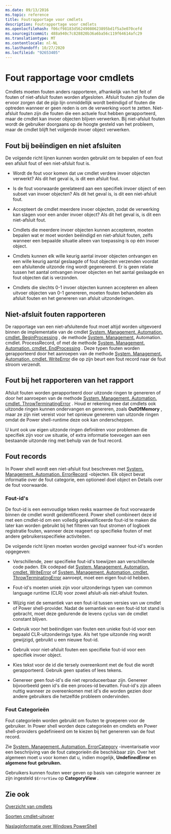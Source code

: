 ```yaml
---
ms.date: 09/13/2016
ms.topic: reference
title: Foutrapportage voor cmdlets
description: Foutrapportage voor cmdlets
ms.openlocfilehash: f06cf98183d56249080623895bd1f5a3e070cefd
ms.sourcegitcommit: 488a940c7c828820b36a6ba56c119f64614afc29
ms.translationtype: MT
ms.contentlocale: nl-NL
ms.lasthandoff: 10/27/2020
ms.locfileid: "92653405"
---
```

# <a name="cmdlet-error-reporting"></a>Fout rapportage voor cmdlets

Cmdlets moeten fouten anders rapporteren, afhankelijk van het feit of fouten of niet-afsluit fouten worden afgesloten. Afsluit fouten zijn fouten die ervoor zorgen dat de pijp lijn onmiddellijk wordt beëindigd of fouten die optreden wanneer er geen reden is om de verwerking voort te zetten. Niet-afsluit fouten zijn die fouten die een actuele fout hebben gerapporteerd, maar de cmdlet kan invoer objecten blijven verwerken. Bij niet-afsluit fouten wordt de gebruiker doorgaans op de hoogte gesteld van het probleem, maar de cmdlet blijft het volgende invoer object verwerken.

## <a name="terminating-and-nonterminating-errors"></a>Fout bij beëindigen en niet afsluiten

De volgende richt lijnen kunnen worden gebruikt om te bepalen of een fout een afsluit fout of een niet-afsluit fout is.

- Wordt de fout voor komen dat uw cmdlet verdere invoer objecten verwerkt? Als dit het geval is, is dit een afsluit fout.

- Is de fout voorwaarde gerelateerd aan een specifiek invoer object of een subset van invoer objecten? Als dit het geval is, is dit een niet-afsluit fout.

- Accepteert de cmdlet meerdere invoer objecten, zodat de verwerking kan slagen voor een ander invoer object? Als dit het geval is, is dit een niet-afsluit fout.

- Cmdlets die meerdere invoer objecten kunnen accepteren, moeten bepalen wat er moet worden beëindigd en niet-afsluit fouten, zelfs wanneer een bepaalde situatie alleen van toepassing is op één invoer object.

- Cmdlets kunnen elk wille keurig aantal invoer objecten ontvangen en een wille keurig aantal geslaagde of fout objecten verzenden voordat een afsluitende uitzonde ring wordt gegenereerd. Er is geen relatie tussen het aantal ontvangen invoer objecten en het aantal geslaagde en fout objecten dat is verzonden.

- Cmdlets die slechts 0-1 invoer objecten kunnen accepteren en alleen uitvoer objecten van 0-1 genereren, moeten fouten behandelen als afsluit fouten en het genereren van afsluit uitzonderingen.

## <a name="reporting-nonterminating-errors"></a>Niet-afsluit fouten rapporteren

De rapportage van een niet-afsluitende fout moet altijd worden uitgevoerd binnen de implementatie van de cmdlet [System. Management. Automation. cmdlet. BeginProcessing](/dotnet/api/System.Management.Automation.Cmdlet.BeginProcessing) , de methode [System. Management.](/dotnet/api/System.Management.Automation.Cmdlet.ProcessRecord) Automation. cmdlet. ProcessRecord, of met de methode [System. Management. Automation. cmdlet. EndProcessing](/dotnet/api/System.Management.Automation.Cmdlet.EndProcessing) . Deze typen fouten worden gerapporteerd door het aanroepen van de methode [System. Management. Automation. cmdlet. WriteError](/dotnet/api/System.Management.Automation.Cmdlet.WriteError) die op zijn beurt een fout record naar de fout stroom verzendt.

## <a name="reporting-terminating-errors"></a>Fout bij het rapporteren van het rapport

Afsluit fouten worden gerapporteerd door uitzonde ringen te genereren of door het aanroepen van de methode [System. Management. Automation. cmdlet. ThrowTerminatingError](/dotnet/api/System.Management.Automation.Cmdlet.ThrowTerminatingError) . Houd er rekening mee dat cmdlets ook uitzonde ringen kunnen ondervangen en genereren, zoals **OutOfMemory** , maar ze zijn niet vereist voor het opnieuw genereren van uitzonde ringen omdat de Power shell-runtime deze ook kan onderscheppen.

U kunt ook uw eigen uitzonde ringen definiëren voor problemen die specifiek zijn voor uw situatie, of extra informatie toevoegen aan een bestaande uitzonde ring met behulp van de fout record.

## <a name="error-records"></a>Fout records

In Power shell wordt een niet-afsluit fout beschreven met [System. Management. Automation. ErrorRecord](/dotnet/api/System.Management.Automation.ErrorRecord) -objecten. Elk object bevat informatie over de fout categorie, een optioneel doel object en Details over de fout voorwaarde.

### <a name="error-identifiers"></a>Fout-id's

De fout-id is een eenvoudige teken reeks waarmee de fout voorwaarde binnen de cmdlet wordt geïdentificeerd.
Power shell combineert deze id met een cmdlet-id om een volledig gekwalificeerde fout-id te maken die later kan worden gebruikt bij het filteren van fout stromen of logboek registratie fouten, wanneer deze reageert op specifieke fouten of met andere gebruikersspecifieke activiteiten.

De volgende richt lijnen moeten worden gevolgd wanneer fout-id's worden opgegeven:

- Verschillende, zeer specifieke fout-id's toewijzen aan verschillende code paden. Elk codepad dat [System. Management. Automation. cmdlet. WriteError](/dotnet/api/System.Management.Automation.Cmdlet.WriteError) of [System. Management. Automation. cmdlet. ThrowTerminatingError](/dotnet/api/System.Management.Automation.Cmdlet.ThrowTerminatingError) aanroept, moet een eigen fout-id hebben.

- Fout-id's moeten uniek zijn voor uitzonderings typen van common language runtime (CLR) voor zowel afsluit-als niet-afsluit fouten.

- Wijzig niet de semantiek van een fout-id tussen versies van uw cmdlet of Power shell-provider. Nadat de semantiek van een fout-id tot stand is gebracht, moet deze gedurende de levens cyclus van de cmdlet constant blijven.

- Gebruik voor het beëindigen van fouten een unieke fout-id voor een bepaald CLR-uitzonderings type. Als het type uitzonde ring wordt gewijzigd, gebruikt u een nieuwe fout-id.

- Gebruik voor niet-afsluit fouten een specifieke fout-id voor een specifiek invoer object.

- Kies tekst voor de id die tersely overeenkomt met de fout die wordt gerapporteerd. Gebruik geen spaties of lees tekens.

- Genereer geen fout-id's die niet reproduceerbaar zijn. Genereer bijvoorbeeld geen id's die een proces-id bevatten. Fout-id's zijn alleen nuttig wanneer ze overeenkomen met id's die worden gezien door andere gebruikers die hetzelfde probleem ondervinden.

### <a name="error-categories"></a>Fout Categorieën

Fout categorieën worden gebruikt om fouten te groeperen voor de gebruiker. In Power shell worden deze categorieën en cmdlets en Power shell-providers gedefinieerd om te kiezen bij het genereren van de fout record.

Zie [System. Management. Automation. ErrorCategory](/dotnet/api/System.Management.Automation.ErrorCategory) -inventarisatie voor een beschrijving van de fout categorieën die beschikbaar zijn. Over het algemeen moet u voor komen dat u, indien mogelijk, **UndefinedError** en **algemene fout** **gebruiken.**

Gebruikers kunnen fouten weer geven op basis van categorie wanneer ze zijn ingesteld `$ErrorView` op **CategoryView** .

## <a name="see-also"></a>Zie ook

[Overzicht van cmdlets](./cmdlet-overview.md)

[Soorten cmdlet-uitvoer](./types-of-cmdlet-output.md)

[Naslaginformatie over Windows PowerShell](../windows-powershell-reference.md)
